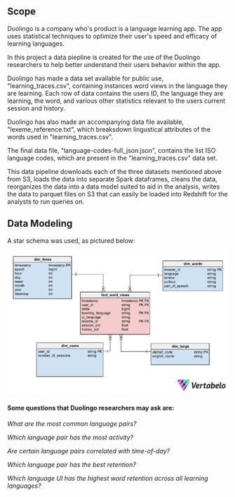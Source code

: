 ## Scope

Duolingo is a company who's product is a language learning app. The app uses statistical techniques to optimize their user's speed and efficacy of learning languages.

In this project a data piepline is created for the use of the Duolingo researchers to help better understand their users behavior within the app.

Duolingo has made a data set available for public use, "learning_traces.csv", containing instances word views in the language they are learning. Each row of data contains the users ID, the language they are learning, the word, and various other statistics relevant to the users current session and history.

Duolingo has also made an accompanying data file available, "lexeme_reference.txt", which breaksdown lingustical attributes of the words used in "learning_traces.csv".

The final data file, "language-codes-full_json.json", contains the list ISO language codes, which are present in the "learning_traces.csv" data set.

This data pipeline downloads each of the three datasets mentioned above from S3, loads the data into separate Spark dataframes, cleans the data, reorganizes the data into a data model suited to aid in the analysis, writes the data to parquet files on S3 that can easily be loaded into Redshift for the analysts to run queries on.


## Data Modeling

A star schema was used, as pictured below:

![alt text](/imgs/schema_diagram.png "Star Schema")


#### Some questions that Duolingo researchers may ask are:

*What are the most common language pairs?*

*Which language pair has the most activity?*

*Are certain language pairs correlated with time-of-day?*

*Which language pair has the best retention?*

*Which language UI has the highest word retention across all learning languages?*